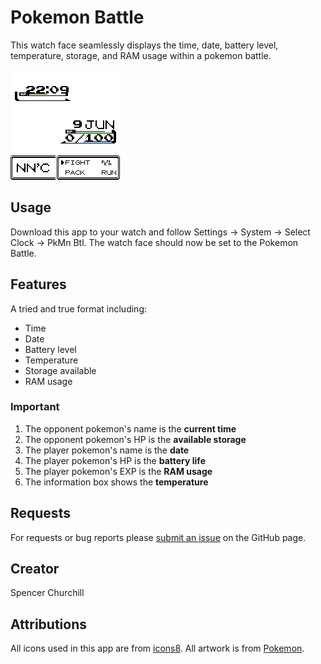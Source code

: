 # Pokemon Battle

This watch face seamlessly displays the time, date, battery level, temperature, storage, and RAM usage within a pokemon battle.

![Watch Face](screenshot.png)

## Usage

Download this app to your watch and follow Settings -> System -> Select Clock -> PkMn Btl. The watch face should now be set to the Pokemon Battle.

## Features

A tried and true format including:

- Time
- Date
- Battery level
- Temperature
- Storage available
- RAM usage

### Important

1. The opponent pokemon's name is the **current time**
2. The opponent pokemon's HP is the **available storage**
2. The player pokemon's name is the **date**
3. The player pokemon's HP is the **battery life**
4. The player pokemon's EXP is the **RAM usage**
5. The information box shows the **temperature**

## Requests

For requests or bug reports please [submit an issue](https://github.com/splch/pokebtl/issues/new) on the GitHub page.

## Creator

Spencer Churchill

## Attributions

All icons used in this app are from [icons8](https://icons8.com/). All artwork is from [Pokemon](https://www.pokemon.com/).
